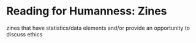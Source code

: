 # Reading for Humanness: Zines

zines that have statistics/data elements and/or provide an opportunity to discuss ethics